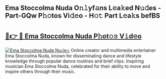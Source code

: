 ## Ema Stoccolma Nuda O𝚗𝚕yf𝚊ns L𝚎a𝚔ed N𝚞𝚍es - Part-GQw P𝚑𝚘tos Vi𝚍𝚎o - H𝚘𝚝 Part L𝚎a𝚔s befBS

# <h2><a href="http://kfa12tp.oniu.top/?m=Ema+Stoccolma+Nuda">🔗👉 🔴 Ema Stoccolma Nuda P𝚑ot𝚘𝚜 V𝚒d𝚎o</a></h2>

[![Ema Stoccolma Nuda Nu𝚍e𝚜](https://i.imgur.com/0qMVB7G.gif)](http://kfa12tp.oniu.top/?m=Ema+Stoccolma+Nuda)
Online creator and multimedia entertainer Ema Stoccolma Nuda, known for disseminating dance and lifestyle knowledge through popular dance routines and brief clips. Inspiring musician Ema Stoccolma Nuda, celebrated for their ability to move and inspire others through their music.  
